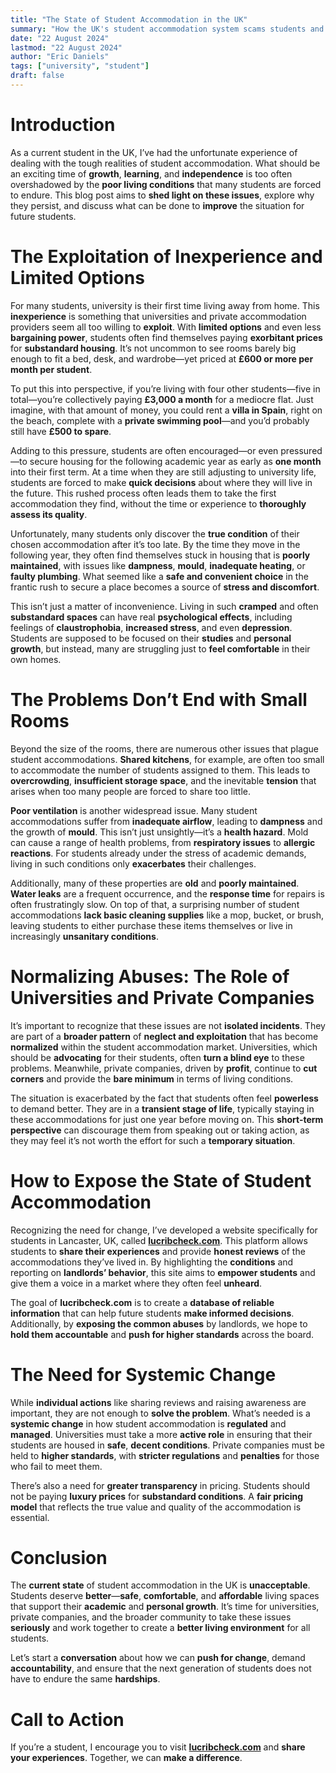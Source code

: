 ```yaml
---
title: "The State of Student Accommodation in the UK"
summary: "How the UK's student accommodation system scams students and treats them unfairly, and how we can help to improve it."
date: "22 August 2024"
lastmod: "22 August 2024"
author: "Eric Daniels"
tags: ["university", "student"]
draft: false
---
```


# Introduction

As a current student in the UK, I’ve had the unfortunate experience of dealing with the tough realities of student accommodation. What should be an exciting time of **growth**, **learning**, and **independence** is too often overshadowed by the **poor living conditions** that many students are forced to endure. This blog post aims to **shed light on these issues**, explore why they persist, and discuss what can be done to **improve** the situation for future students.

# The Exploitation of Inexperience and Limited Options

For many students, university is their first time living away from home. This **inexperience** is something that universities and private accommodation providers seem all too willing to **exploit**. With **limited options** and even less **bargaining power**, students often find themselves paying **exorbitant prices** for **substandard housing**. It’s not uncommon to see rooms barely big enough to fit a bed, desk, and wardrobe—yet priced at **£600 or more per month per student**.

To put this into perspective, if you’re living with four other students—five in total—you’re collectively paying **£3,000 a month** for a mediocre flat. Just imagine, with that amount of money, you could rent a **villa in Spain**, right on the beach, complete with a **private swimming pool**—and you’d probably still have **£500 to spare**.

Adding to this pressure, students are often encouraged—or even pressured—to secure housing for the following academic year as early as **one month** into their first term. At a time when they are still adjusting to university life, students are forced to make **quick decisions** about where they will live in the future. This rushed process often leads them to take the first accommodation they find, without the time or experience to **thoroughly assess its quality**.

Unfortunately, many students only discover the **true condition** of their chosen accommodation after it’s too late. By the time they move in the following year, they often find themselves stuck in housing that is **poorly maintained**, with issues like **dampness**, **mould**, **inadequate heating**, or **faulty plumbing**. What seemed like a **safe and convenient choice** in the frantic rush to secure a place becomes a source of **stress and discomfort**.

This isn’t just a matter of inconvenience. Living in such **cramped** and often **substandard spaces** can have real **psychological effects**, including feelings of **claustrophobia**, **increased stress**, and even **depression**. Students are supposed to be focused on their **studies** and **personal growth**, but instead, many are struggling just to **feel comfortable** in their own homes.

# The Problems Don’t End with Small Rooms

Beyond the size of the rooms, there are numerous other issues that plague student accommodations. **Shared kitchens**, for example, are often too small to accommodate the number of students assigned to them. This leads to **overcrowding**, **insufficient storage space**, and the inevitable **tension** that arises when too many people are forced to share too little.

**Poor ventilation** is another widespread issue. Many student accommodations suffer from **inadequate airflow**, leading to **dampness** and the growth of **mould**. This isn’t just unsightly—it’s a **health hazard**. Mold can cause a range of health problems, from **respiratory issues** to **allergic reactions**. For students already under the stress of academic demands, living in such conditions only **exacerbates** their challenges.

Additionally, many of these properties are **old** and **poorly maintained**. **Water leaks** are a frequent occurrence, and the **response time** for repairs is often frustratingly slow. On top of that, a surprising number of student accommodations **lack basic cleaning supplies** like a mop, bucket, or brush, leaving students to either purchase these items themselves or live in increasingly **unsanitary conditions**.

# Normalizing Abuses: The Role of Universities and Private Companies

It’s important to recognize that these issues are not **isolated incidents**. They are part of a **broader pattern** of **neglect and exploitation** that has become **normalized** within the student accommodation market. Universities, which should be **advocating** for their students, often **turn a blind eye** to these problems. Meanwhile, private companies, driven by **profit**, continue to **cut corners** and provide the **bare minimum** in terms of living conditions.

The situation is exacerbated by the fact that students often feel **powerless** to demand better. They are in a **transient stage of life**, typically staying in these accommodations for just one year before moving on. This **short-term perspective** can discourage them from speaking out or taking action, as they may feel it’s not worth the effort for such a **temporary situation**.

# How to Expose the State of Student Accommodation

Recognizing the need for change, I’ve developed a website specifically for students in Lancaster, UK, called <a href="https://www.lucribcheck.com" target="_blank">**lucribcheck.com**</a>. This platform allows students to **share their experiences** and provide **honest reviews** of the accommodations they’ve lived in. By highlighting the **conditions** and reporting on **landlords’ behavior**, this site aims to **empower students** and give them a voice in a market where they often feel **unheard**.

The goal of **lucribcheck.com** is to create a **database of reliable information** that can help future students **make informed decisions**. Additionally, by **exposing the common abuses** by landlords, we hope to **hold them accountable** and **push for higher standards** across the board.

# The Need for Systemic Change

While **individual actions** like sharing reviews and raising awareness are important, they are not enough to **solve the problem**. What’s needed is a **systemic change** in how student accommodation is **regulated** and **managed**. Universities must take a more **active role** in ensuring that their students are housed in **safe**, **decent conditions**. Private companies must be held to **higher standards**, with **stricter regulations** and **penalties** for those who fail to meet them.

There’s also a need for **greater transparency** in pricing. Students should not be paying **luxury prices** for **substandard conditions**. A **fair pricing model** that reflects the true value and quality of the accommodation is essential.

# Conclusion

The **current state** of student accommodation in the UK is **unacceptable**. Students deserve **better**—**safe**, **comfortable**, and **affordable** living spaces that support their **academic** and **personal growth**. It’s time for universities, private companies, and the broader community to take these issues **seriously** and work together to create a **better living environment** for all students.

Let’s start a **conversation** about how we can **push for change**, demand **accountability**, and ensure that the next generation of students does not have to endure the same **hardships**.

# Call to Action

If you’re a student, I encourage you to visit <a href="https://www.lucribcheck.com" target="_blank">**lucribcheck.com**</a> and **share your experiences**. Together, we can **make a difference**.
